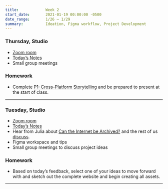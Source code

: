 ```yaml
---
title:            Week 2
start_date:       2021-01-19 00:00:00 -0500
date_range:       1/26 – 1/29
summary:          Ideation, Figma workflow, Project Development
---
```


### Thursday, Studio

- [Zoom room](https://newschool.zoom.us/my/nikafisher)
- [Today&rsquo;s Notes](https://paper.dropbox.com/doc/S21-CI2-Week-2-Class-2-Cross-platform-Storytelling--BEDQ_7ElqQyFMgdzugFzF~VDAQ-RGb3VTZzo7z6X9YQtZSUR)
- Small group meetings

### Homework

- Complete [P1: Cross-Platform Storytelling](../1-cross-platform-storytelling) and be prepared to present at the start of class.

---

### Tuesday, Studio

- [Zoom room](https://newschool.zoom.us/my/nikafisher)
- [Today&rsquo;s Notes](https://paper.dropbox.com/doc/S21-CI2-Week-2-Class-1-Cross-platform-Storytelling--BD8BT0eQ51D9yJU5sIuHZ2jKAQ-slhL4qyugSGbCWZESQ7kK)
- Hear from Julia about [Can the Internet be Archived?](https://www.newyorker.com/magazine/2015/01/26/cobweb) and the rest of us [discuss](https://paper.dropbox.com/doc/Parsons-Core-Interaction-S21-Reading-Reflections--BDjQoiLRy7BRRDUZrmuPfn0uAQ-WRC1vWjkMj6DPWDHQKuTU).
- Figma workspace and tips
- Small group meetings to discuss project ideas


### Homework

- Based on today&rsquo;s feedback, select one of your ideas to move forward with and sketch out the complete website and begin creating all assets.

---
